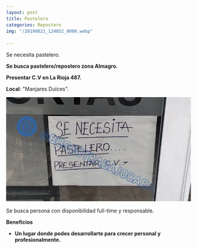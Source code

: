 ```yaml
---
layout: post
title: Pastelero
categories: Repostero
img: "/20190621_124852_0000.webp"

---
```

Se necesita pastelero.

**Se busca pastelero/repostero zona Almagro.**

**Presentar C.V en La Rioja 487.** 

**Local**: "Manjares Dulces".

![](/images/Adobe_Post_20190621_133330.webp)

Se busca persona con disponibilidad full-time y responsable.

**Beneficios**

* **Un lugar donde podes desarrollarte para crecer personal y profesionalmente.**